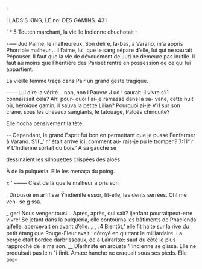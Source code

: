 l

   

i LADS’S KING, LE no: DES GAMINS. 431

' * 5 Touten marchant, la vieille Indienne chuchotait :

--— Jud Paime, le malheureux. Son délire, la-bas, à Varano, m'a appris
Phorrible malheur... Il l’aime, lui, que le sang sépare d’elle, lui qui ne
saurait Pépouser. Il faut que la vie de dévouement de Jud ne demeure pas
inutile. Il faut au moins que Fhéritière des Pariset rentre en possession de
ce qui lui appartient.

La vieille femme traça dans
Pair un grand geste tragique.

—— Lui dire la vérité... non,
non l Pauvre J ud ! saurait-il vivre
s’i1 connaissait cela? Ah! pour-
quoi Fai-je ramassé dans la sa-
vane, cette nuit où, héroïque
gamin, il sauva la petite Lilian?
Pourquoi ai-je V11 sur son crane,
sous les cheveux sanglants, le
tatouage, Paloès chiriquite?

Elle hocha pensivement la
tète.

-- Cependant, le grand Esprit
fut bon en permettant que je
pusse Fenfermer à Varano. S'il
_’ r.‘ était arrivé ici, comment au-
rais-je pu le tromper‘?
7:11“ r V L’Indienne sortait du bois.’ A sa gauche se

dessinaient les silhouettes crispées des aloës

 À de la pulqueria. Elle les menaça du poing.

 « ' -—— C’est de là que le malheur a pris son

, Dïrbusœ en arfiﬁsæ Ÿïndïenﬂe essor, ﬁt-elle, les dents serrées. Oh! me ven-
se g ssa.

  
 
 
  
  
  
  

_ ger! Nous venger tousl... Après, après, qui
sait? Ijenfant pourraitpeut-etre vivre!
Se jetant dans la pulqueria, elle contourna les bâtiments de Phacienda
qifelle. apercevait en avant d’elle. ,. ,
.4 Bientôt,‘ elle ﬁt halte sur la rive du petit étang que Rouge-Fleur avait
‘ côtoyé en quittant le milliardaire. La berge était bordée darbrisseaux, de
a Laïrarltæ: sauf du côté le plus rapproché de la maison.
  __ DÏarhnste en arbuste ‘l'indienne se glissa. Elle ne produisait pas le
n "i  ﬁnit. Amæe hanche ne craquait sous ses pieds. Elle pro-

